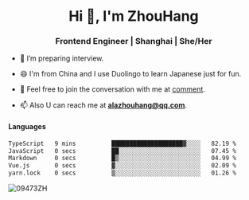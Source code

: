 <h1 align="center">Hi 👋, I'm ZhouHang</h1>

<h3 align="center">Frontend Engineer | Shanghai | She/Her</h3>

- 🤔 I’m preparing interview.
  
- 😄 I'm from China and I use Duolingo to learn Japanese just for fun.
  
- 🐨 Feel free to join the conversation with me at [comment](https://github.com/09473ZH/comment/discussions).

- 📫 Also U can reach me at **alazhouhang@qq.com**.


<h4 align="left">Languages</h4>
<!--START_SECTION:waka-->

```txt
TypeScript   9 mins          ████████████████████▓░░░░   82.19 %
JavaScript   0 secs          ██░░░░░░░░░░░░░░░░░░░░░░░   07.45 %
Markdown     0 secs          █▒░░░░░░░░░░░░░░░░░░░░░░░   04.99 %
Vue.js       0 secs          ▓░░░░░░░░░░░░░░░░░░░░░░░░   02.09 %
yarn.lock    0 secs          ▒░░░░░░░░░░░░░░░░░░░░░░░░   01.26 %
```

<!--END_SECTION:waka-->

<p align="left"> <img src=https://github-readme-stats.vercel.app/api?username=09473ZH&show_icons=true alt=09473ZH /> </p>
